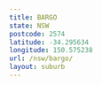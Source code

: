 ```yaml
---
title: BARGO
state: NSW
postcode: 2574
latitude: -34.295634
longitude: 150.575238
url: /nsw/bargo/
layout: suburb
---
```

